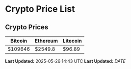 # Crypto Price List

## Crypto Prices
| Bitcoin | Ethereum | Litecoin |
| ------- | -------- | -------- |
| $109646 | $2549.8 | $96.89 |
**Last Updated:** 2025-05-26 14:43 UTC
**Last Updated:** $DATE$
